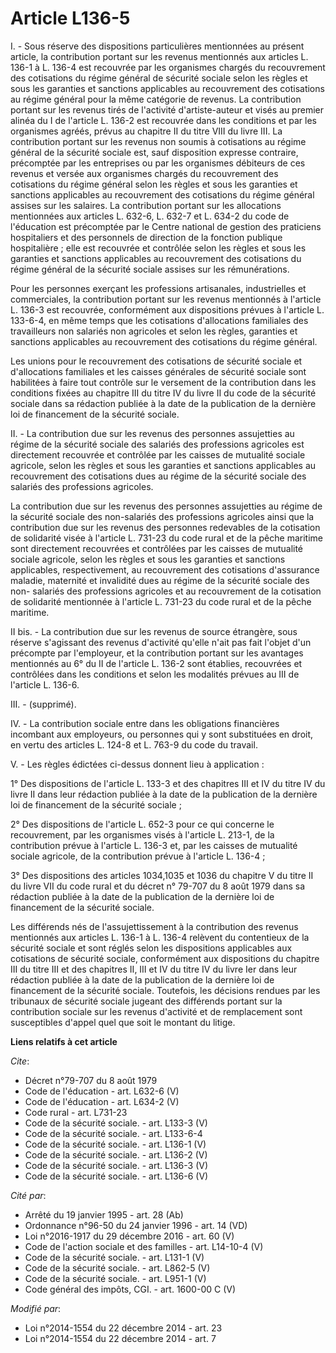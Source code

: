 # Article L136-5

I. - Sous réserve des dispositions particulières mentionnées au présent article, la contribution portant sur les revenus
mentionnés aux articles L. 136-1 à L. 136-4 est recouvrée par les organismes chargés du recouvrement des cotisations du
régime général de sécurité sociale selon les règles et sous les garanties et sanctions applicables au recouvrement des
cotisations au régime général pour la même catégorie de revenus. La contribution portant sur les revenus tirés de l'activité
d'artiste-auteur et visés au premier alinéa du I de l'article L. 136-2 est recouvrée dans les conditions et par les
organismes agréés, prévus au chapitre II du titre VIII du livre III. La contribution portant sur les revenus non soumis à
cotisations au régime général de la sécurité sociale est, sauf disposition expresse contraire, précomptée par les entreprises
ou par les organismes débiteurs de ces revenus et versée aux organismes chargés du recouvrement des cotisations du régime
général selon les règles et sous les garanties et sanctions applicables au recouvrement des cotisations du régime général
assises sur les salaires. La contribution portant sur les allocations mentionnées aux articles L. 632-6, L. 632-7 et L. 634-2
du code de l'éducation est précomptée par le Centre national de gestion des praticiens hospitaliers et des personnels de
direction de la fonction publique hospitalière ; elle est recouvrée et contrôlée selon les règles et sous les garanties et
sanctions applicables au recouvrement des cotisations du régime général de la sécurité sociale assises sur les
rémunérations. 

Pour les personnes exerçant les professions artisanales, industrielles et commerciales, la contribution portant sur les
revenus mentionnés à l'article L. 136-3 est recouvrée, conformément aux dispositions prévues à l'article L. 133-6-4, en même
temps que les cotisations d'allocations familiales des travailleurs non salariés non agricoles et selon les règles, garanties
et sanctions applicables au recouvrement des cotisations du régime général. 

Les unions pour le recouvrement des cotisations de sécurité sociale et d'allocations familiales et les caisses générales de
sécurité sociale sont habilitées à faire tout contrôle sur le versement de la contribution dans les conditions fixées au
chapitre III du titre IV du livre II du code de la sécurité sociale dans sa rédaction publiée à la date de la publication de
la dernière loi de financement de la sécurité sociale. 

II. - La contribution due sur les revenus des personnes assujetties au régime de la sécurité sociale des salariés des
professions agricoles est directement recouvrée et contrôlée par les caisses de mutualité sociale agricole, selon les règles
et sous les garanties et sanctions applicables au recouvrement des cotisations dues au régime de la sécurité sociale des
salariés des professions agricoles. 

La contribution due sur les revenus des personnes assujetties au régime de la sécurité sociale des non-salariés des
professions agricoles ainsi que la contribution due sur les revenus des personnes redevables de la cotisation de solidarité
visée à l'article L. 731-23 du code rural et de la pêche maritime sont directement recouvrées et contrôlées par les caisses
de mutualité sociale agricole, selon les règles et sous les garanties et sanctions applicables, respectivement, au
recouvrement des cotisations d'assurance maladie, maternité et invalidité dues au régime de la sécurité sociale des non-
salariés des professions agricoles et au recouvrement de la cotisation de solidarité mentionnée à l'article L. 731-23 du code
rural et de la pêche maritime. 

II bis. - La contribution due sur les revenus de source étrangère, sous réserve s'agissant des revenus d'activité qu'elle
n'ait pas fait l'objet d'un précompte par l'employeur, et la contribution portant sur les avantages mentionnés au 6° du II de
l'article L. 136-2 sont établies, recouvrées et contrôlées dans les conditions et selon les modalités prévues au III de
l'article L. 136-6. 

III. - (supprimé). 

IV. - La contribution sociale entre dans les obligations financières incombant aux employeurs, ou personnes qui y sont
substituées en droit, en vertu des articles L. 124-8 et L. 763-9 du code du travail. 

V. - Les règles édictées ci-dessus donnent lieu à application : 

1° Des dispositions de l'article L. 133-3 et des chapitres III et IV du titre IV du livre II dans leur rédaction publiée à la
date de la publication de la dernière loi de financement de la sécurité sociale ; 

2° Des dispositions de l'article L. 652-3 pour ce qui concerne le recouvrement, par les organismes visés à l'article L.
213-1, de la contribution prévue à l'article L. 136-3 et, par les caisses de mutualité sociale agricole, de la contribution
prévue à l'article L. 136-4 ; 

3° Des dispositions des articles 1034,1035 et 1036 du chapitre V du titre II du livre VII du code rural et du décret n°
79-707 du 8 août 1979 dans sa rédaction publiée à la date de la publication de la dernière loi de financement de la sécurité
sociale. 

Les différends nés de l'assujettissement à la contribution des revenus mentionnés aux articles L. 136-1 à L. 136-4 relèvent
du contentieux de la sécurité sociale et sont réglés selon les dispositions applicables aux cotisations de sécurité sociale,
conformément aux dispositions du chapitre III du titre III et des chapitres II, III et IV du titre IV du livre Ier dans leur
rédaction publiée à la date de la publication de la dernière loi de financement de la sécurité sociale. Toutefois, les
décisions rendues par les tribunaux de sécurité sociale jugeant des différends portant sur la contribution sociale sur les
revenus d'activité et de remplacement sont susceptibles d'appel quel que soit le montant du litige.

**Liens relatifs à cet article**

_Cite_:

  - Décret n°79-707 du 8 août 1979
  - Code de l'éducation - art. L632-6 (V)
  - Code de l'éducation - art. L634-2 (V)
  - Code rural - art. L731-23
  - Code de la sécurité sociale. - art. L133-3 (V)
  - Code de la sécurité sociale. - art. L133-6-4
  - Code de la sécurité sociale. - art. L136-1 (V)
  - Code de la sécurité sociale. - art. L136-2 (V)
  - Code de la sécurité sociale. - art. L136-3 (V)
  - Code de la sécurité sociale. - art. L136-6 (V)

_Cité par_:

  - Arrêté du 19 janvier 1995 - art. 28 (Ab)
  - Ordonnance n°96-50 du 24 janvier 1996 - art. 14 (VD)
  - Loi n°2016-1917 du 29 décembre 2016 - art. 60 (V)
  - Code de l'action sociale et des familles - art. L14-10-4 (V)
  - Code de la sécurité sociale. - art. L131-1 (V)
  - Code de la sécurité sociale. - art. L862-5 (V)
  - Code de la sécurité sociale. - art. L951-1 (V)
  - Code général des impôts, CGI. - art. 1600-00 C (V)

_Modifié par_:

  - Loi n°2014-1554 du 22 décembre 2014 - art. 23
  - Loi n°2014-1554 du 22 décembre 2014 - art. 7

